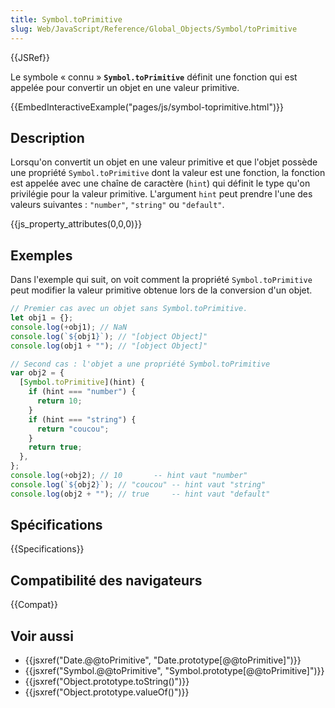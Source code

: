 ```yaml
---
title: Symbol.toPrimitive
slug: Web/JavaScript/Reference/Global_Objects/Symbol/toPrimitive
---
```


{{JSRef}}

Le symbole « connu » **`Symbol.toPrimitive`** définit une fonction qui est appelée pour convertir un objet en une valeur primitive.

{{EmbedInteractiveExample("pages/js/symbol-toprimitive.html")}}

## Description

Lorsqu'on convertit un objet en une valeur primitive et que l'objet possède une propriété `Symbol.toPrimitive` dont la valeur est une fonction, la fonction est appelée avec une chaîne de caractère (`hint`) qui définit le type qu'on privilégie pour la valeur primitive. L'argument `hint` peut prendre l'une des valeurs suivantes : `"number"`, `"string"` ou `"default"`.

{{js_property_attributes(0,0,0)}}

## Exemples

Dans l'exemple qui suit, on voit comment la propriété `Symbol.toPrimitive` peut modifier la valeur primitive obtenue lors de la conversion d'un objet.

```js
// Premier cas avec un objet sans Symbol.toPrimitive.
let obj1 = {};
console.log(+obj1); // NaN
console.log(`${obj1}`); // "[object Object]"
console.log(obj1 + ""); // "[object Object]"

// Second cas : l'objet a une propriété Symbol.toPrimitive
var obj2 = {
  [Symbol.toPrimitive](hint) {
    if (hint === "number") {
      return 10;
    }
    if (hint === "string") {
      return "coucou";
    }
    return true;
  },
};
console.log(+obj2); // 10       -- hint vaut "number"
console.log(`${obj2}`); // "coucou" -- hint vaut "string"
console.log(obj2 + ""); // true     -- hint vaut "default"
```

## Spécifications

{{Specifications}}

## Compatibilité des navigateurs

{{Compat}}

## Voir aussi

- {{jsxref("Date.@@toPrimitive", "Date.prototype[@@toPrimitive]")}}
- {{jsxref("Symbol.@@toPrimitive", "Symbol.prototype[@@toPrimitive]")}}
- {{jsxref("Object.prototype.toString()")}}
- {{jsxref("Object.prototype.valueOf()")}}
